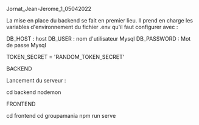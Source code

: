 Jornat_Jean-Jerome_1_05042022

La mise en place du backend se fait en premier lieu.
Il prend en charge les variables d'environnement du fichier .env qu'il faut configurer avec :

DB_HOST : host 
DB_USER : nom d'utilisateur Mysql
DB_PASSWORD : Mot de passe Mysql

TOKEN_SECRET = 'RANDOM_TOKEN_SECRET'


BACKEND

Lancement du serveur : 

cd backend
nodemon

FRONTEND

cd frontend
cd groupamania
npm run serve

